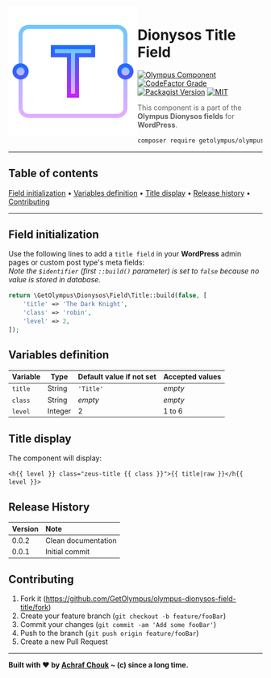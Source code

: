 <img src="https://github.com/GetOlympus/olympus-dionysos-field-title/blob/master/assets/field-title.png" align="left" />

# Dionysos Title Field

[![Olympus Component][olympus-image]][olympus-url]
[![CodeFactor Grade][codefactor-image]][codefactor-url]
[![Packagist Version][packagist-image]][packagist-url]
[![MIT][license-image]][license-blob]

> This component is a part of the **Olympus Dionysos fields** for **WordPress**.

```sh
composer require getolympus/olympus-dionysos-field-title
```

---

## Table of contents

[Field initialization](#field-initialization) • [Variables definition](#variables-definition) • [Title display](#title-display) • [Release history](#release-history) • [Contributing](#contributing)

---

## Field initialization

Use the following lines to add a `title field` in your **WordPress** admin pages or custom post type's meta fields:  
_Note the `$identifier` (first `::build()` parameter) is set to `false` because no value is stored in database._

```php
return \GetOlympus\Dionysos\Field\Title::build(false, [
    'title' => 'The Dark Knight',
    'class' => 'robin',
    'level' => 2,
]);
```

## Variables definition

| Variable | Type    | Default value if not set | Accepted values |
| ---------| ------- | ------------------------ | --------------- |
| `title`  | String  | `'Title'` | *empty* |
| `class`  | String  | *empty*   | *empty* |
| `level`  | Integer | 2         | 1 to 6 |

## Title display

The component will display:

```twig
<h{{ level }} class="zeus-title {{ class }}">{{ title|raw }}</h{{ level }}>
```

## Release History

| Version | Note |
| :------ | :--- |
| 0.0.2  | Clean documentation |
| 0.0.1  | Initial commit |

## Contributing

1. Fork it (<https://github.com/GetOlympus/olympus-dionysos-field-title/fork>)
2. Create your feature branch (`git checkout -b feature/fooBar`)
3. Commit your changes (`git commit -am 'Add some fooBar'`)
4. Push to the branch (`git push origin feature/fooBar`)
5. Create a new Pull Request

---

**Built with ♥ by [Achraf Chouk](https://github.com/crewstyle "Achraf Chouk") ~ (c) since a long time.**

<!-- links & imgs dfn's -->
[olympus-image]: https://img.shields.io/badge/for-Olympus-44cc11.svg?style=flat-square
[olympus-url]: https://github.com/GetOlympus
[codefactor-image]: https://www.codefactor.io/repository/github/GetOlympus/olympus-dionysos-field-title/badge?style=flat-square
[codefactor-url]: https://www.codefactor.io/repository/github/getolympus/olympus-dionysos-field-title
[license-blob]: https://github.com/GetOlympus/olympus-dionysos-field-title/blob/master/LICENSE
[license-image]: https://img.shields.io/badge/license-MIT_License-blue.svg?style=flat-square
[packagist-image]: https://img.shields.io/packagist/v/getolympus/olympus-dionysos-field-title.svg?style=flat-square
[packagist-url]: https://packagist.org/packages/getolympus/olympus-dionysos-field-title
